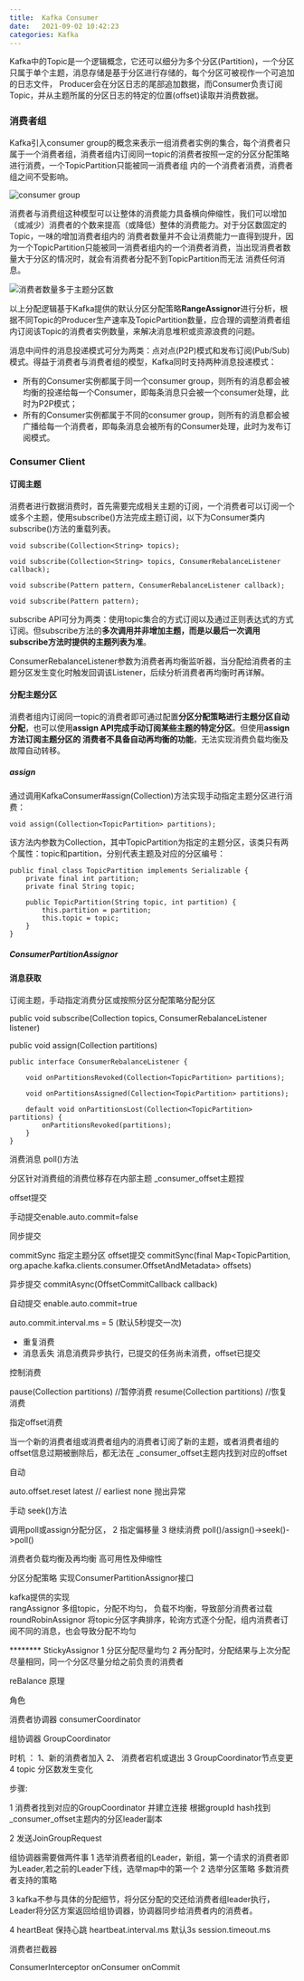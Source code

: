 ```yaml
---
title:  Kafka Consumer
date:   2021-09-02 10:42:23
categories: Kafka
---
```


Kafka中的Topic是一个逻辑概念，它还可以细分为多个分区(Partition)，一个分区只属于单个主题，消息存储是基于分区进行存储的，每个分区可被视作一个可追加的日志文件，
Producer会在分区日志的尾部追加数据，而Consumer负责订阅Topic，并从主题所属的分区日志的特定的位置(offset)读取并消费数据。

### 消费者组

Kafka引入consumer group的概念来表示一组消费者实例的集合，每个消费者只属于一个消费者组，消费者组内订阅同一topic的消费者按照一定的分区分配策略进行消费，一个TopicPartition只能被同一消费者组
内的一个消费者消费，消费者组之间不受影响。

![consumer group](https://raw.githubusercontent.com/GuanN1ng/diagrams/main/com.guann1n9.diagrams/kakfa/consumer%20group.png)

消费者与消费组这种模型可以让整体的消费能力具备横向伸缩性，我们可以增加（或减少）消费者的个数来提高（或降低）整体的消费能力。对于分区数固定的Topic，一味的增加消费者组内的
消费者数量并不会让消费能力一直得到提升，因为一个TopicPartition只能被同一消费者组内的一个消费者消费，当出现消费者数量大于分区的情况时，就会有消费者分配不到TopicPartition而无法
消费任何消息。

![消费者数量多于主题分区数](https://raw.githubusercontent.com/GuanN1ng/diagrams/main/com.guann1n9.diagrams/kakfa/too%20many%20consumer.png)

以上分配逻辑基于Kafka提供的默认分区分配策略**RangeAssignor**进行分析，根据不同Topic的Producer生产速率及TopicPartition数量，应合理的调整消费者组内订阅该Topic的消费者实例数量，来解决消息堆积或资源浪费的问题。

消息中间件的消息投递模式可分为两类：点对点(P2P)模式和发布订阅(Pub/Sub)模式。得益于消费者与消费者组的模型，Kafka同时支持两种消息投递模式：

* 所有的Consumer实例都属于同一个consumer group，则所有的消息都会被均衡的投递给每一个Consumer，即每条消息只会被一个consumer处理，此时为P2P模式；
* 所有的Consumer实例都属于不同的consumer group，则所有的消息都会被广播给每一个消费者，即每条消息会被所有的Consumer处理，此时为发布订阅模式。


### Consumer Client



#### 订阅主题

消费者进行数据消费时，首先需要完成相关主题的订阅，一个消费者可以订阅一个或多个主题，使用subscribe()方法完成主题订阅，以下为Consumer类内subscribe()方法的重载列表。

```
void subscribe(Collection<String> topics);

void subscribe(Collection<String> topics, ConsumerRebalanceListener callback);

void subscribe(Pattern pattern, ConsumerRebalanceListener callback);

void subscribe(Pattern pattern);
```

subscribe API可分为两类：使用topic集合的方式订阅以及通过正则表达式的方式订阅。但subscribe方法的**多次调用并非增加主题，而是以最后一次调用subscribe方法时提供的主题列表为准**。

ConsumerRebalanceListener参数为消费者再均衡监听器，当分配给消费者的主题分区发生变化时触发回调该Listener，后续分析消费者再均衡时再详解。


#### 分配主题分区

消费者组内订阅同一topic的消费者即可通过配置**分区分配策略进行主题分区自动分配**，也可以使用**assign API完成手动订阅某些主题的特定分区**。但使用**assign方法订阅主题分区的
消费者不具备自动再均衡的功能**，无法实现消费负载均衡及故障自动转移。

##### assign

通过调用KafkaConsumer#assign(Collection)方法实现手动指定主题分区进行消费：

```
void assign(Collection<TopicPartition> partitions);
```

该方法内参数为Collection<TopicPartition>，其中TopicPartition为指定的主题分区，该类只有两个属性：topic和partition，分别代表主题及对应的分区编号：

```
public final class TopicPartition implements Serializable {
    private final int partition;
    private final String topic;

    public TopicPartition(String topic, int partition) {
        this.partition = partition;
        this.topic = topic;
    }
}

```





##### ConsumerPartitionAssignor


#### 消息获取












订阅主题，手动指定消费分区或按照分区分配策略分配分区

public void subscribe(Collection<String> topics, ConsumerRebalanceListener listener)


 public void assign(Collection<TopicPartition> partitions) 
 
 
```
public interface ConsumerRebalanceListener {

    void onPartitionsRevoked(Collection<TopicPartition> partitions);

    void onPartitionsAssigned(Collection<TopicPartition> partitions);

    default void onPartitionsLost(Collection<TopicPartition> partitions) {
        onPartitionsRevoked(partitions);
    }
}

```


消费消息  poll()方法


分区针对消费组的消费位移存在内部主题 _consumer_offset主题捏

offset提交

手动提交enable.auto.commit=false

同步提交

commitSync
指定主题分区 offset提交
commitSync(final Map<TopicPartition, org.apache.kafka.clients.consumer.OffsetAndMetadata> offsets)

异步提交
commitAsync(OffsetCommitCallback callback)



自动提交  enable.auto.commit=true 

auto.commit.interval.ms = 5 (默认5秒提交一次)

* 重复消费
* 消息丢失   消息消费异步执行，已提交的任务尚未消费，offset已提交

控制消费  

pause(Collection<TopicPartition> partitions)  //暂停消费
resume(Collection<TopicPartition> partitions) //恢复消费


指定offset消费



当一个新的消费者组或消费者组内的消费者订阅了新的主题，或者消费者组的offset信息过期被删除后，都无法在 _consumer_offset主题内找到对应的offset

自动

auto.offset.reset  latest  //   earliest     none 抛出异常


手动 seek()方法


调用poll或assign分配分区，    2  指定偏移量   3 继续消费
poll()/assign()->seek()->poll()


消费者负载均衡及再均衡  高可用性及伸缩性

分区分配策略  实现ConsumerPartitionAssignor接口

kafka提供的实现   
rangAssignor    多组topic，分配不均匀，  负载不均衡，导致部分消费者过载
roundRobinAssignor  将topic分区字典排序，轮询方式逐个分配，组内消费者订阅不同的消息，也会导致分配不均匀

******** StickyAssignor 1 分区分配尽量均匀 2 再分配时，分配结果与上次分配尽量相同，同一个分区尽量分给之前负责的消费者

  
reBalance 原理


角色

消费者协调器  consumerCoordinator

组协调器 GroupCoordinator 


时机 ： 1、新的消费者加入  2、 消费者宕机或退出   3 GroupCoordinator节点变更   4 topic 分区数发生变化

步骤:

1 消费者找到对应的GroupCoordinator 并建立连接   根据groupId hash找到_consumer_offset主题内的分区leader副本

2 发送JoinGroupRequest 
   
   组协调器需要做两件事  1 选举消费者组的Leader，新组，第一个请求的消费者即为Leader,若之前的Leader下线，选举map中的第一个
                       2  选举分区策略  多数消费者支持的策略   
   
3 kafka不参与具体的分配细节，将分区分配的交还给消费者组leader执行，Leader将分区方案返回给组协调器，协调器同步给消费者内的消费者。


4 heartBeat  保持心跳  heartbeat.interval.ms 默认3s   session.timeout.ms

    


消费者拦截器


ConsumerInterceptor   onConsumer   onCommit


